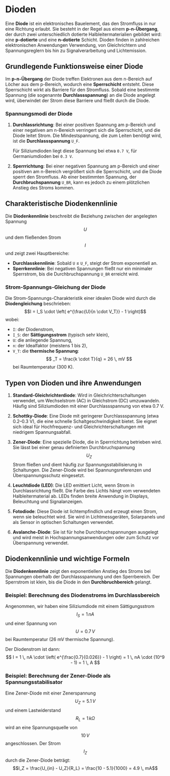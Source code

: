 # Dioden

Eine **Diode** ist ein elektronisches Bauelement, das den Stromfluss in nur eine Richtung erlaubt. Sie besteht in der Regel aus einem **p-n-Übergang**, der durch zwei unterschiedlich dotierte Halbleitermaterialien gebildet wird: eine **p-dotierte** und eine **n-dotierte** Schicht. Dioden finden in zahlreichen elektronischen Anwendungen Verwendung, von Gleichrichtern und Spannungsreglern bis hin zu Signalverarbeitung und Lichtemission.

## Grundlegende Funktionsweise einer Diode

Im **p-n-Übergang** der Diode treffen Elektronen aus dem n-Bereich auf Löcher aus dem p-Bereich, wodurch eine **Sperrschicht** entsteht. Diese Sperrschicht wirkt als Barriere für den Stromfluss. Sobald eine bestimmte Spannung (die sogenannte **Durchlassspannung**) an die Diode angelegt wird, überwindet der Strom diese Barriere und fließt durch die Diode.

### Spannungsmodi der Diode

1. **Durchlassrichtung**: Bei einer positiven Spannung am p-Bereich und einer negativen am n-Bereich verringert sich die Sperrschicht, und die Diode leitet Strom. Die Mindestspannung, die zum Leiten benötigt wird, ist die **Durchlassspannung** `U_F`.
   
   Für Siliziumdioden liegt diese Spannung bei etwa `0.7 V`, für Germaniumdioden bei `0.3 V`.

2. **Sperrrichtung**: Bei einer negativen Spannung am p-Bereich und einer positiven am n-Bereich vergrößert sich die Sperrschicht, und die Diode sperrt den Stromfluss. Ab einer bestimmten Spannung, der **Durchbruchspannung** `U_BR`, kann es jedoch zu einem plötzlichen Anstieg des Stroms kommen.

## Charakteristische Diodenkennlinie

Die **Diodenkennlinie** beschreibt die Beziehung zwischen der angelegten Spannung $$ U $$ und dem fließenden Strom $$ I $$ und zeigt zwei Hauptbereiche:
- **Durchlasskennlinie**: Sobald `U` ≤ `U_F`, steigt der Strom exponentiell an.
- **Sperrkennlinie**: Bei negativen Spannungen fließt nur ein minimaler Sperrstrom, bis die Durchbruchspannung `U_BR` erreicht wird.

### Strom-Spannungs-Gleichung der Diode

Die Strom-Spannungs-Charakteristik einer idealen Diode wird durch die **Diodengleichung** beschrieben:
$$I = I_S \cdot \left( e^{\frac{U}{n \cdot V_T}} - 1 \right)$$
wobei:
- `I`: der Diodenstrom,
- `I_S`: der **Sättigungsstrom** (typisch sehr klein),
- `U`: die anliegende Spannung,
- `n`: der Idealfaktor (meistens 1 bis 2),
- `V_T`: die **thermische Spannung**: $$ _T = \frac{k \cdot T}{q} = 26 \, mV $$ bei Raumtemperatur (300 K).

## Typen von Dioden und ihre Anwendungen

1. **Standard-Gleichrichterdiode**: Wird in Gleichrichterschaltungen verwendet, um Wechselstrom (AC) in Gleichstrom (DC) umzuwandeln. Häufig sind Siliziumdioden mit einer Durchlassspannung von etwa 0.7 V.

2. **Schottky-Diode**: Eine Diode mit geringerer Durchlassspannung (etwa 0.2–0.3 V), die eine schnelle Schaltgeschwindigkeit bietet. Sie eignet sich ideal für Hochfrequenz- und Gleichrichterschaltungen mit niedrigem Spannungsabfall.

3. **Zener-Diode**: Eine spezielle Diode, die in Sperrrichtung betrieben wird. Sie lässt bei einer genau definierten Durchbruchspannung $$ U_Z $$ Strom fließen und dient häufig zur Spannungsstabilisierung in Schaltungen. Die Zener-Diode wird bei Spannungsreferenzen und Überspannungsschutz eingesetzt.

4. **Leuchtdiode (LED)**: Die LED emittiert Licht, wenn Strom in Durchlassrichtung fließt. Die Farbe des Lichts hängt vom verwendeten Halbleitermaterial ab. LEDs finden breite Anwendung in Displays, Beleuchtung und Signalanzeigen.

5. **Fotodiode**: Diese Diode ist lichtempfindlich und erzeugt einen Strom, wenn sie beleuchtet wird. Sie wird in Lichtmessgeräten, Solarpanels und als Sensor in optischen Schaltungen verwendet.

6. **Avalanche-Diode**: Sie ist für hohe Durchbruchspannungen ausgelegt und wird meist in Hochspannungsanwendungen oder zum Schutz vor Überspannung verwendet.

## Diodenkennlinie und wichtige Formeln

Die **Diodenkennlinie** zeigt den exponentiellen Anstieg des Stroms bei Spannungen oberhalb der Durchlassspannung und den Sperrbereich. Der Sperrstrom ist klein, bis die Diode in den **Durchbruchbereich** gelangt.

### Beispiel: Berechnung des Diodenstroms im Durchlassbereich

Angenommen, wir haben eine Siliziumdiode mit einem Sättigungsstrom $$ I_S = 1 \, nA $$ und einer Spannung von $$ U = 0.7 \, V $$ bei Raumtemperatur (26 mV thermische Spannung).

Der Diodenstrom ist dann:
$$ I = 1 \, nA \cdot \left( e^{\frac{0.7}{0.026}} - 1 \right) = 1 \, nA \cdot (10^9 - 1) = 1 \, A $$

### Beispiel: Berechnung der Zener-Diode als Spannungsstabilisator

Eine Zener-Diode mit einer Zenerspannung $$ U_Z = 5.1 \, V $$ und einem Lastwiderstand $$ R_L = 1 \, k\Omega $$ wird an eine Spannungsquelle von $$ 10 \, V $$ angeschlossen. Der Strom $$ I_Z $$ durch die Zener-Diode beträgt:
$$I_Z = \frac{U_{in} - U_Z}{R_L} = \frac{10 - 5.1}{1000} = 4.9 \, mA$$